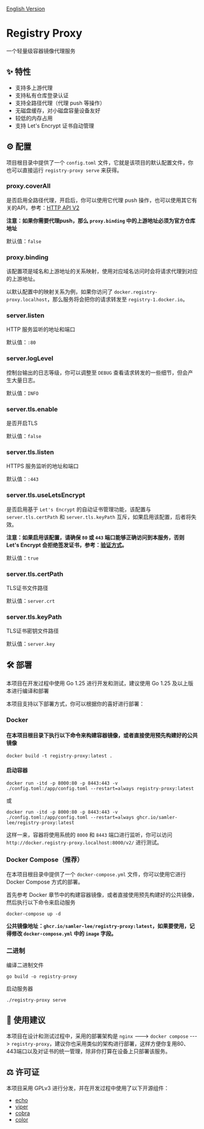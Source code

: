 [English Version](https://github.com/Samler-Lee/registry-proxy/blob/master/README_en.md)

# Registry Proxy

一个轻量级容器镜像代理服务

## ✨ 特性

- 支持多上游代理
- 支持私有仓库登录认证
- 支持全路径代理（代理 push 等操作）
- 无磁盘缓存，对小磁盘容量设备友好
- 较低的内存占用
- 支持 Let's Encrypt 证书自动管理

## ⚙️ 配置

项目根目录中提供了一个 `config.toml` 文件，它就是该项目的默认配置文件，你也可以直接运行 `registry-proxy serve` 来获得。

### proxy.coverAll

是否启用全路径代理，开启后，你可以使用它代理 push 操作，也可以使用其它有关的API，参考：[HTTP API V2](https://distribution.github.io/distribution/spec/api/)

**注意：如果你需要代理push，那么 `proxy.binding` 中的上游地址必须为官方仓库地址**

默认值：`false`

### proxy.binding

该配置项是域名和上游地址的关系映射，使用对应域名访问时会将请求代理到对应的上游地址。

以默认配置中的映射关系为例，如果你访问了 `docker.registry-proxy.localhost`，那么服务将会把你的请求转发至 `registry-1.docker.io`。

### server.listen

HTTP 服务监听的地址和端口

默认值：`:80`

### server.logLevel

控制台输出的日志等级，你可以调整至 `DEBUG` 查看请求转发的一些细节，但会产生大量日志。

默认值：`INFO`

### server.tls.enable

是否开启TLS

默认值：`false`

### server.tls.listen

HTTPS 服务监听的地址和端口

默认值：`:443`

### server.tls.useLetsEncrypt

是否启用基于 `Let's Encrypt` 的自动证书管理功能，该配置与 `server.tls.certPath` 和 `server.tls.keyPath` 互斥，如果启用该配置，后者将失效。

**注意：如果启用该配置，请确保 `80` 或 `443` 端口能够正确访问到本服务，否则 Let's Encrypt 会拒绝签发证书，参考：[验证方式](https://letsencrypt.org/zh-cn/docs/challenge-types/)。**

默认值：`true`

### server.tls.certPath

TLS证书文件路径

默认值：`server.crt`

### server.tls.keyPath

TLS证书密钥文件路径

默认值：`server.key`

## 🛠️ 部署

本项目在开发过程中使用 Go 1.25 进行开发和测试，建议使用 Go 1.25 及以上版本进行编译和部署

本项目支持以下部署方式，你可以根据你的喜好进行部署：

### Docker

#### 在本项目根目录下执行以下命令来构建容器镜像，或者直接使用预先构建好的公共镜像
```shell
docker build -t registry-proxy:latest .
```

#### 启动容器
```shell
docker run -itd -p 8000:80 -p 8443:443 -v ./config.toml:/app/config.toml --restart=always registry-proxy:latest
```

或

```shell
docker run -itd -p 8000:80 -p 8443:443 -v ./config.toml:/app/config.toml --restart=always ghcr.io/samler-lee/registry-proxy:latest
```

这样一来，容器将使用系统的 `8000` 和 `8443` 端口进行监听，你可以访问 `http://docker.registry-proxy.localhost:8000/v2/` 进行测试。

### Docker Compose（推荐）

在本项目根目录中提供了一个 `docker-compose.yml` 文件，你可以使用它进行 Docker Compose 方式的部署。

首先参考 Docker 章节中的构建容器镜像，或者直接使用预先构建好的公共镜像，然后执行以下命令来启动服务
```shell
docker-compose up -d
```

**公共镜像地址：`ghcr.io/samler-lee/registry-proxy:latest`，如果要使用，记得修改 `docker-compose.yml` 中的 `image` 字段。**

### 二进制

编译二进制文件
```shell
go build -o registry-proxy
```

启动服务器
```shell
./registry-proxy serve
```

## 📖 使用建议

本项目在设计和测试过程中，采用的部署架构是 `nginx` ---> `docker compose` ---> `registry-proxy`，建议你也采用类似的架构进行部署，这样方便你复用80、443端口以及对证书的统一管理，除非你打算在设备上只部署该服务。

## ⚖️ 许可证

本项目采用 GPLv3 进行分发，并在开发过程中使用了以下开源组件：
- [echo](https://github.com/labstack/echo)
- [viper](https://github.com/spf13/viper)
- [cobra](https://github.com/spf13/cobra)
- [color](https://github.com/fatih/color)